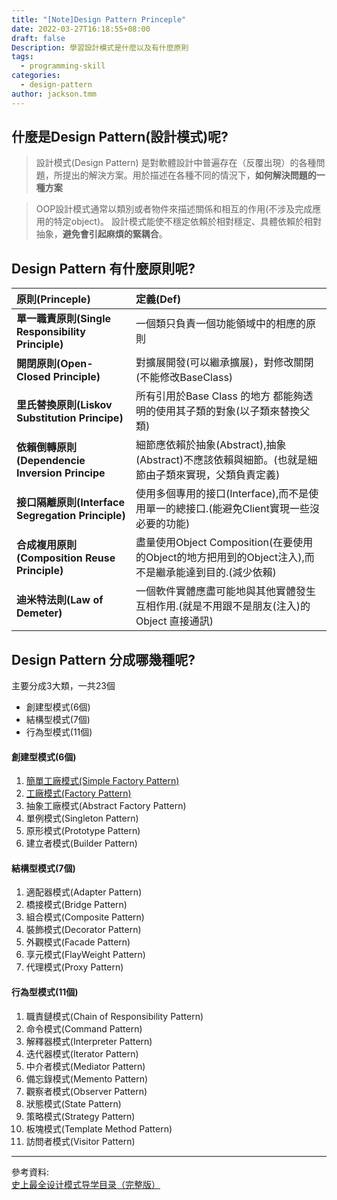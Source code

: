 ```yaml
---
title: "[Note]Design Pattern Princeple"
date: 2022-03-27T16:18:55+08:00
draft: false
Description: 學習設計模式是什麼以及有什麼原則
tags:
  - programming-skill
categories:
  - design-pattern
author: jackson.tmm
---
```


## 什麼是Design Pattern(設計模式)呢?
> 設計模式(Design Pattern) 是對軟體設計中普遍存在（反覆出現）的各種問題，所提出的解決方案。用於描述在各種不同的情況下，**如何解決問題的一種方案**

> OOP設計模式通常以類別或者物件來描述關係和相互的作用(不涉及完成應用的特定object)。
> 設計模式能使不穩定依賴於相對穩定、具體依賴於相對抽象，**避免會引起麻煩的緊耦合**。

## Design Pattern 有什麼原則呢?
|原則(Princeple)|定義(Def)|
|:---------------|:---|
|**單一職責原則(Single Responsibility Principle)**|一個類只負責一個功能領域中的相應的原則|
|**開閉原則(Open-Closed Principle)**|對擴展開發(可以繼承擴展)，對修改關閉(不能修改BaseClass)|
|**里氏替換原則(Liskov Substitution Principe)**|所有引用於Base Class 的地方 都能夠透明的使用其子類的對象(以子類來替換父類)|
|**依賴倒轉原則(Dependencie Inversion Principe**|細節應依賴於抽象(Abstract),抽象(Abstract)不應該依賴與細節。(也就是細節由子類來實現，父類負責定義)|
|**接口隔離原則(Interface Segregation Principle)**|使用多個專用的接口(Interface),而不是使用單一的總接口.(能避免Client實現一些沒必要的功能)|
|**合成複用原則(Composition Reuse Principle)**|盡量使用Object Composition(在要使用的Object的地方把用到的Object注入),而不是繼承能達到目的.(減少依賴)|
|**迪米特法則(Law of Demeter)**|一個軟件實體應盡可能地與其他實體發生互相作用.(就是不用跟不是朋友(注入)的Object 直接通訊)|
## Design Pattern 分成哪幾種呢?
主要分成3大類，一共23個
* 創建型模式(6個)
* 結構型模式(7個)
* 行為型模式(11個)

#### 創建型模式(6個)
1. [簡單工廠模式(Simple Factory Pattern)](/post/creational-simple-factory)
2. [工廠模式(Factory Pattern)](/post/creational-factory)
3. 抽象工廠模式(Abstract Factory Pattern)
4. 單例模式(Singleton Pattern)
5. 原形模式(Prototype Pattern)
6. 建立者模式(Builder Pattern)
  
#### 結構型模式(7個)
1. 適配器模式(Adapter Pattern)
2. 橋接模式(Bridge Pattern)
3. 組合模式(Composite Pattern)
4. 裝飾模式(Decorator Pattern)
5. 外觀模式(Facade Pattern)
6. 享元模式(FlayWeight Pattern)
7. 代理模式(Proxy Pattern)

#### 行為型模式(11個)
1. 職責鏈模式(Chain of Responsibility Pattern)
2. 命令模式(Command Pattern)
3. 解釋器模式(Interpreter Pattern)
4. 迭代器模式(Iterator Pattern)
5. 中介者模式(Mediator Pattern)
6. 備忘錄模式(Memento Pattern)
7. 觀察者模式(Observer Pattern)
8. 狀態模式(State Pattern)
9. 策略模式(Strategy Pattern)
10. 板塊模式(Template Method Pattern)
11. 訪問者模式(Visitor Pattern)
---

參考資料:  
[史上最全设计模式导学目录（完整版）](https://blog.csdn.net/LoveLion/article/details/17517213)
